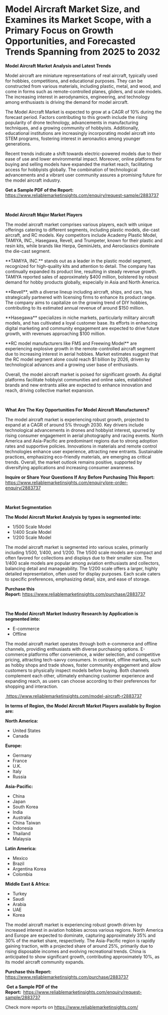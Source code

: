 <p><h1>Model Aircraft Market Size, and Examines its Market Scope, with a Primary Focus on Growth Opportunities, and Forecasted Trends Spanning from 2025 to 2032</h1></p><p><strong>Model Aircraft Market Analysis and Latest Trends</strong></p>
<p><p>Model aircraft are miniature representations of real aircraft, typically used for hobbies, competitions, and educational purposes. They can be constructed from various materials, including plastic, metal, and wood, and come in forms such as remote-controlled planes, gliders, and scale models. The increasing interest in aerodynamics, engineering, and technology among enthusiasts is driving the demand for model aircraft. </p><p>The Model Aircraft Market is expected to grow at a CAGR of 10% during the forecast period. Factors contributing to this growth include the rising popularity of drone technology, advancements in manufacturing techniques, and a growing community of hobbyists. Additionally, educational institutions are increasingly incorporating model aircraft into STEM programs, fostering interest in aeronautics among younger generations. </p><p>Recent trends indicate a shift towards electric-powered models due to their ease of use and lower environmental impact. Moreover, online platforms for buying and selling models have expanded the market reach, facilitating access for hobbyists globally. The combination of technological advancements and a vibrant user community assures a promising future for the model aircraft industry.</p></p>
<p><strong>Get a Sample PDF of the Report:&nbsp;</strong> <a href="https://www.reliablemarketinsights.com/enquiry/request-sample/2883737?utm_campaign=3204&utm_medium=2&utm_source=Github&utm_content=ia&utm_term=13032025&utm_id=model-aircraft">https://www.reliablemarketinsights.com/enquiry/request-sample/2883737</a></p>
<p>&nbsp;</p>
<p><strong>Model Aircraft Major Market Players</strong></p>
<p><p>The model aircraft market comprises various players, each with unique offerings catering to different segments, including plastic models, die-cast aircraft, and RC models. Key competitors include Academy Plastic Model, TAMIYA, INC., Hasegawa, Revell, and Trumpeter, known for their plastic and resin kits, while brands like Herpa, GeminiJets, and Aeroclassics dominate the die-cast segment.</p><p>**TAMIYA, INC.** stands out as a leader in the plastic model segment, recognized for high-quality kits and attention to detail. The company has continually expanded its product line, resulting in steady revenue growth. TAMIYA reported sales of approximately $400 million, bolstered by robust demand for hobby products globally, especially in Asia and North America.</p><p>**Revell**, with a diverse lineup including aircraft, ships, and cars, has strategically partnered with licensing firms to enhance its product range. The company aims to capitalize on the growing trend of DIY hobbies, contributing to its estimated annual revenue of around $150 million.</p><p>**Hasegawa** specializes in niche markets, particularly military aircraft models, and has cultivated a loyal customer base. Its efforts in enhancing digital marketing and community engagement are expected to drive future growth, with revenues approaching $100 million.</p><p>**RC model manufacturers like FMS and Freewing Model** are experiencing explosive growth in the remote-controlled aircraft segment due to increasing interest in aerial hobbies. Market estimates suggest that the RC model segment alone could reach $1 billion by 2026, driven by technological advances and a growing user base of enthusiasts.</p><p>Overall, the model aircraft market is poised for significant growth. As digital platforms facilitate hobbyist communities and online sales, established brands and new entrants alike are expected to enhance innovation and reach, driving collective market expansion.</p></p>
<p>&nbsp;</p>
<p><strong>What Are The Key Opportunities For Model Aircraft Manufacturers?</strong></p>
<p><p>The model aircraft market is experiencing robust growth, projected to expand at a CAGR of around 5% through 2030. Key drivers include technological advancements in drones and hobbyist interest, spurred by rising consumer engagement in aerial photography and racing events. North America and Asia-Pacific are predominant regions due to strong adoption rates and supportive policies. Innovations in materials and remote control technologies enhance user experience, attracting new entrants. Sustainable practices, emphasizing eco-friendly materials, are emerging as critical trends. Overall, the market outlook remains positive, supported by diversifying applications and increasing consumer awareness.</p></p>
<p><strong>Inquire or Share Your Questions If Any Before Purchasing This Report:</strong> <a href="https://www.reliablemarketinsights.com/enquiry/pre-order-enquiry/2883737?utm_campaign=3204&utm_medium=2&utm_source=Github&utm_content=ia&utm_term=13032025&utm_id=model-aircraft">https://www.reliablemarketinsights.com/enquiry/pre-order-enquiry/2883737</a></p>
<p>&nbsp;</p>
<p><strong>Market Segmentation</strong></p>
<p><strong>The Model Aircraft Market Analysis by types is segmented into:</strong></p>
<p><ul><li>1/500 Scale Model</li><li>1/400 Scale Model</li><li>1/200 Scale Model</li></ul></p>
<p><p>The model aircraft market is segmented into various scales, primarily including 1/500, 1/400, and 1/200. The 1/500 scale models are compact and often favored for collections and displays due to their smaller size. The 1/400 scale models are popular among aviation enthusiasts and collectors, balancing detail and manageability. The 1/200 scale offers a larger, highly detailed representation, often used for display purposes. Each scale caters to specific preferences, emphasizing detail, size, and ease of storage.</p></p>
<p><strong>Purchase this Report:&nbsp;</strong><a href="https://www.reliablemarketinsights.com/purchase/2883737?utm_campaign=3204&utm_medium=2&utm_source=Github&utm_content=ia&utm_term=13032025&utm_id=model-aircraft">https://www.reliablemarketinsights.com/purchase/2883737</a></p>
<p>&nbsp;</p>
<p><strong>The Model Aircraft Market Industry Research by Application is segmented into:</strong></p>
<p><ul><li>E-commerce</li><li>Offline</li></ul></p>
<p><p>The model aircraft market operates through both e-commerce and offline channels, providing enthusiasts with diverse purchasing options. E-commerce platforms offer convenience, a wider selection, and competitive pricing, attracting tech-savvy consumers. In contrast, offline markets, such as hobby shops and trade shows, foster community engagement and allow customers to physically inspect models before buying. Both channels complement each other, ultimately enhancing customer experience and expanding reach, as users can choose according to their preferences for shopping and interaction.</p></p>
<p><a href="https://www.reliablemarketinsights.com/model-aircraft-r2883737?utm_campaign=3204&utm_medium=2&utm_source=Github&utm_content=ia&utm_term=13032025&utm_id=model-aircraft">&nbsp;https://www.reliablemarketinsights.com/model-aircraft-r2883737</a></p>
<p><strong>In terms of Region, the Model Aircraft Market Players available by Region are:</strong></p>
<p>
    <p> <strong> North America: </strong>
        <ul>
            <li>United States</li>
            <li>Canada</li>
        </ul>
        </p> 
    <p> <strong> Europe: </strong>
        <ul>
            <li>Germany</li>
            <li>France</li>
            <li>U.K.</li>
            <li>Italy</li>
            <li>Russia</li>
        </ul>
        </p> 
    <p> <strong> Asia-Pacific: </strong>
        <ul>
            <li>China</li>
            <li>Japan</li>
            <li>South Korea</li>
            <li>India</li>
            <li>Australia</li>
            <li>China Taiwan</li>
            <li>Indonesia</li>
            <li>Thailand</li>
            <li>Malaysia</li>
        </ul>
        </p> 
    <p> <strong> Latin America: </strong>
        <ul>
            <li>Mexico</li>
            <li>Brazil</li>
            <li>Argentina Korea</li>
            <li>Colombia</li>
        </ul>
        </p> 
    <p> <strong> Middle East & Africa: </strong>
        <ul>
            <li>Turkey</li>
            <li>Saudi</li>
            <li>Arabia</li>
            <li>UAE</li>
            <li>Korea</li>
        </ul>
    </p>
    </p>
<p><p>The model aircraft market is experiencing robust growth driven by increased interest in aviation hobbies across various regions. North America and Europe are expected to dominate, capturing approximately 35% and 30% of the market share, respectively. The Asia-Pacific region is rapidly gaining traction, with a projected share of around 25%, primarily due to rising disposable incomes and evolving recreational trends. China is anticipated to show significant growth, contributing approximately 10%, as its model aircraft community expands.</p></p>
<p><strong>Purchase this Report: </strong><a href="https://www.reliablemarketinsights.com/purchase/2883737?utm_campaign=3204&utm_medium=2&utm_source=Github&utm_content=ia&utm_term=13032025&utm_id=model-aircraft">https://www.reliablemarketinsights.com/purchase/2883737</a></p>
<p>&nbsp;<strong>Get a Sample PDF of the Report:&nbsp;&nbsp;</strong><a href="https://www.reliablemarketinsights.com/enquiry/request-sample/2883737?utm_campaign=3204&utm_medium=2&utm_source=Github&utm_content=ia&utm_term=13032025&utm_id=model-aircraft">https://www.reliablemarketinsights.com/enquiry/request-sample/2883737</a></p>
<p><strong></strong></p>
<p>Check more reports on <a href="https://www.reliablemarketinsights.com/?utm_campaign=3204&utm_medium=2&utm_source=Github&utm_content=ia&utm_term=13032025&utm_id=model-aircraft">https://www.reliablemarketinsights.com/</a></p>